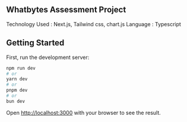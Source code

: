 ## Whatbytes Assessment Project 
 Technology Used : Next.js, Tailwind css, chart.js
 Language : Typescript
## Getting Started
First, run the development server:

```bash
npm run dev
# or
yarn dev
# or
pnpm dev
# or
bun dev
```

Open [http://localhost:3000](http://localhost:3000) with your browser to see the result.

